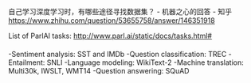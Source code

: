 自己学习深度学习时，有哪些途径寻找数据集？ - 机器之心的回答 - 知乎
https://www.zhihu.com/question/53655758/answer/146351918

List of ParlAI tasks: http://www.parl.ai/static/docs/tasks.html#

####
-Sentiment analysis: SST and IMDb
-Question classification: TREC
-Entailment: SNLI
-Language modeling: WikiText-2
-Machine translation: Multi30k, IWSLT, WMT14
-Question answering: SQuAD
